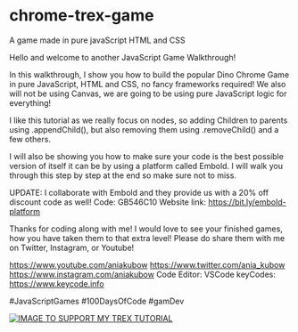 # chrome-trex-game
A game made in pure javaScript HTML and CSS


Hello and welcome to another JavaScript Game Walkthrough!

In this walkthrough, I show you how to build the popular Dino Chrome Game in pure JavaScript, HTML and CSS, no fancy frameworks required! We also will not be using Canvas, we are going to be using pure JavaScript logic for everything!

I like this tutorial as we really focus on nodes, so adding Children to parents using .appendChild(), but also removing them using .removeChild() and a few others.

I will also be showing you how to make sure your code is the best possible version of itself it can be by using a platform called Embold. I will walk you through this step by step at the end so make sure not to miss.

UPDATE: 
I collaborate with Embold and they provide us with a 20% off discount code as well! 
Code: GB546C10
Website link: https://bit.ly/embold-platform

Thanks for coding along with me! I would love to see your finished games, how you have taken them to that extra level! Please do share them with me on Twitter, Instagram, or Youtube!

https://www.youtube.com/aniakubow
https://www.twitter.com/ania_kubow
https://www.instagram.com/aniakubow
Code Editor: VSCode
keyCodes: https://www.keycode.info

#JavaScriptGames #100DaysOfCode #gamDev

[![IMAGE TO SUPPORT MY TREX TUTORIAL](https://img.youtube.com/vi/YOUTUBE_VIDEO_ID_HERE/0.jpg)](https://www.youtube.com/watch?v=dQ6lYd6dyTI)

